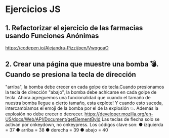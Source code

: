# Ejercicios JS

## 1. Refactorizar el ejercicio de las farmacias usando Funciones Anónimas
https://codepen.io/Alejandra-Pizzi/pen/VwqgoaO

## 2. Crear una página que muestre una bomba 💣. Cuando se presiona la tecla de dirección
"arriba", la bomba debe crecer en cada golpe de tecla.Cuando presionamos la tecla de
dirección "abajo", la bomba debe achicarse en cada golpe de tecla.
Ahora agreguemos una funcionalidad que cuando el tamaño de nuestra bomba llegue a
cierto tamaño, esta explote! Y cuando esto suceda, intercambiamos el emoji de la bomba
por el de la explosión 💥. Además la explosión no debe crecer o decrecer.
https://developer.mozilla.org/en-US/docs/Web/API/Document/getElementById
Las teclas de flecha solo se activan por onkeydown, no onkeypress.
Los códigos clave son:
● izquierda = 37
● arriba = 38
● derecha = 39
● abajo = 40
